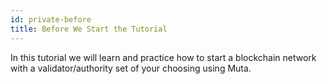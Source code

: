 ```yaml
---
id: private-before
title: Before We Start the Tutorial
---
```


In this tutorial we will learn and practice how to start a blockchain network with a validator/authority set of your choosing using Muta.


